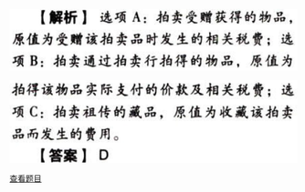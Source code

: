 ![](250aa676bc3c81972b4a1c747e3e54c4.png)

![](90e2026a2309e679a6f724d1dc94b490.png)

[查看题目](../C05.个人所得税法.本章真题.md#32-题目)

